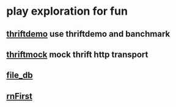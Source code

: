 # play exploration for fun

## [thriftdemo](https://github.com/lin-123/play/tree/master/thriftdemo) use thriftdemo and banchmark

## [thriftmock](https://github.com/lin-123/play/tree/master/thriftmock) mock thrift http transport

## [file_db](https://github.com/lin-123/play/tree/master/file_db)

## [rnFirst](https://github.com/lin-123/play/tree/master/rnFirst)
